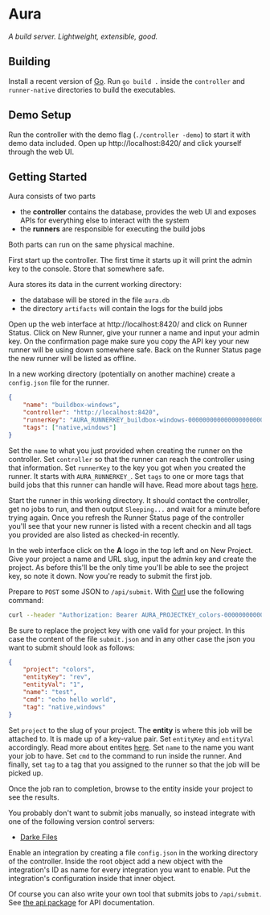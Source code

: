 # Aura

*A build server. Lightweight, extensible, good.*

## Building

Install a recent version of [Go](https://go.dev/).
Run `go build .` inside the `controller` and `runner-native` directories to build the executables.

## Demo Setup

Run the controller with the demo flag (`./controller -demo`) to start it with demo data included.
Open up http://localhost:8420/ and click yourself through the web UI.

## Getting Started

Aura consists of two parts

* the **controller** contains the database, provides the web UI and exposes APIs for everything else to interact with the system
* the **runners** are responsible for executing the build jobs

Both parts can run on the same physical machine.

First start up the controller.
The first time it starts up it will print the admin key to the console.
Store that somewhere safe.

Aura stores its data in the current working directory:

* the database will be stored in the file `aura.db`
* the directory `artifacts` will contain the logs for the build jobs

Open up the web interface at http://localhost:8420/ and click on Runner Status.
Click on New Runner, give your runner a name and input your admin key.
On the confirmation page make sure you copy the API key your new runner will be using down somewhere safe.
Back on the Runner Status page the new runner will be listed as offline.

In a new working directory (potentially on another machine) create a `config.json` file for the runner.

```json
{
    "name": "buildbox-windows",
    "controller": "http://localhost:8420",
    "runnerKey": "AURA_RUNNERKEY_buildbox-windows-0000000000000000000000000",
    "tags": ["native,windows"]
}
```

Set the `name` to what you just provided when creating the runner on the controller.
Set `controller` so that the runner can reach the controller using that information.
Set `runnerKey` to the key you got when you created the runner.
It starts with `AURA_RUNNERKEY_`.
Set `tags` to one or more tags that build jobs that this runner can handle will have.
Read more about tags [here](docs/tags.md).

Start the runner in this working directory.
It should contact the controller, get no jobs to run, and then output `Sleeping...` and wait for a minute before trying again.
Once you refresh the Runner Status page of the controller you'll see that your new runner is listed with a recent checkin and all tags you provided are also listed as checked-in recently.

In the web interface click on the **A** logo in the top left and on New Project.
Give your project a name and URL slug, input the admin key and create the project.
As before this'll be the only time you'll be able to see the project key, so note it down.
Now you're ready to submit the first job.

Prepare to `POST` some JSON to `/api/submit`.
With [Curl](https://curl.se/) use the following command:

```sh
curl --header "Authorization: Bearer AURA_PROJECTKEY_colors-00000000000000000000000000000000000" --header "Content-Type: application/json" --request POST --data "@submit.json"  http://localhost:8420/api/submit
```

Be sure to replace the project key with one valid for your project.
In this case the content of the file `submit.json` and in any other case the json you want to submit should look as follows:

```json
{
    "project": "colors",
    "entityKey": "rev",
    "entityVal": "1",
    "name": "test",
    "cmd": "echo hello world",
    "tag": "native,windows"
}
```

Set `project` to the slug of your project.
The **entity** is where this job will be attached to.
It is made up of a key-value pair.
Set `entityKey` and `entityVal` accordingly.
Read more about entites [here](docs/entities.md).
Set `name` to the name you want your job to have.
Set `cmd` to the command to run inside the runner.
And finally, set `tag` to a tag that you assigned to the runner so that the job will be picked up.

Once the job ran to completion, browse to the entity inside your project to see the results.

You probably don't want to submit jobs manually, so instead integrate with one of the following version control servers:

* [Darke Files](docs/submit-darke.md)

Enable an integration by creating a file `config.json` in the working directory of the controller.
Inside the root object add a new object with the integration's ID as name for every integration you want to enable.
Put the integration's configuration inside that inner object.

Of course you can also write your own tool that submits jobs to `/api/submit`.
See [the api package](api/api.go) for API documentation.
